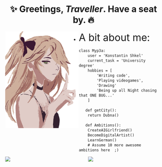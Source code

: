 <h1 align="center">✨ Greetings, <i>Traveller</i>. Have a seat by. 🔥</h1>

<div>
    <img width="47%" align="left" src="https://raw.githubusercontent.com/Myp3a/Myp3a/master/f.png">
    <div>

 - <span style="font-size: 32px">A bit about me:</span>
 
</div>

```Py
class Myp3a:
	user = 'Konstantin Shkel'
   	current_task = 'University degree'
   	hobbies = [
        'Writing code',
        'Playing videogames',
        'Drawing'
        'Being up all Night chasing that ONE BUG...'
    ]
   
   def getCity():
    return Dubna()
   
   def Ambitions():
   	CreateAIGirlfriend()
   	BecomeDigitalArtist()
   	LearnGerman()
   	# Assume 10 more awesome ambitions here  ;)
```
</div>
<div>
    <img width="47%" align="left" src="https://github-readme-stats.vercel.app/api?username=Myp3a&show_icons=true&theme=dracula&hide_rank=true">
    <img width="47%" align="right" src="https://github-readme-stats.vercel.app/api/top-langs/?username=Myp3a&layout=compact&theme=dracula">
</div>